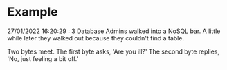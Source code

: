 # Example

<!-- replace-with-date starts -->
27/01/2022 16:20:29 : 3 Database Admins walked into a NoSQL bar. A little while later they walked out because they couldn't find a table.
<!-- replace-with-date ends -->

<!-- replace-with-joke starts -->
Two bytes meet. The first byte asks, 'Are you ill?' The second byte replies, 'No, just feeling a bit off.'
<!-- replace-with-joke ends -->